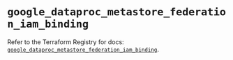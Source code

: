 # `google_dataproc_metastore_federation_iam_binding`

Refer to the Terraform Registry for docs: [`google_dataproc_metastore_federation_iam_binding`](https://registry.terraform.io/providers/hashicorp/google-beta/5.39.1/docs/resources/google_dataproc_metastore_federation_iam_binding).

